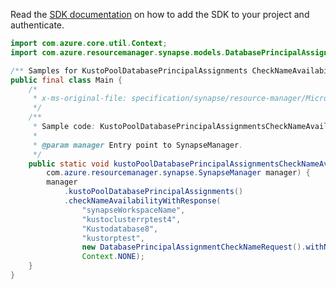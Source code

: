 Read the [SDK documentation](https://github.com/Azure/azure-sdk-for-java/blob/azure-resourcemanager-synapse_1.0.0-beta.3/sdk/synapse/azure-resourcemanager-synapse/README.md) on how to add the SDK to your project and authenticate.

```java
import com.azure.core.util.Context;
import com.azure.resourcemanager.synapse.models.DatabasePrincipalAssignmentCheckNameRequest;

/** Samples for KustoPoolDatabasePrincipalAssignments CheckNameAvailability. */
public final class Main {
    /*
     * x-ms-original-file: specification/synapse/resource-manager/Microsoft.Synapse/preview/2021-06-01-preview/examples/KustoPoolDatabasePrincipalAssignmentsCheckNameAvailability.json
     */
    /**
     * Sample code: KustoPoolDatabasePrincipalAssignmentsCheckNameAvailability.
     *
     * @param manager Entry point to SynapseManager.
     */
    public static void kustoPoolDatabasePrincipalAssignmentsCheckNameAvailability(
        com.azure.resourcemanager.synapse.SynapseManager manager) {
        manager
            .kustoPoolDatabasePrincipalAssignments()
            .checkNameAvailabilityWithResponse(
                "synapseWorkspaceName",
                "kustoclusterrptest4",
                "Kustodatabase8",
                "kustorptest",
                new DatabasePrincipalAssignmentCheckNameRequest().withName("kustoprincipal1"),
                Context.NONE);
    }
}
```
